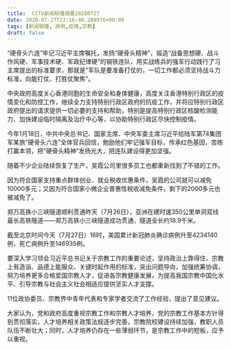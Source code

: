 ```yaml
---
title:  CCTV新闻联播摘要20200727
date: 2020-07-27T22:16:40.288976+08:00
tags: [新闻联播, 病例,疫情,宗教]
draft: false
---
```


“硬骨头六连”牢记习近平主席嘱托，发扬“硬骨头精神”，锻造“战备思想硬、战斗作风硬、军事技术硬、军政纪律硬”的钢铁连队，用实战练兵的强军行动践行了习主席提出的标准要求，那就是“军队是要准备打仗的，一切工作都必须坚持战斗力标准，向能打仗、打胜仗聚焦”。

中央政府高度关心香港同胞的生命安全和身体健康，高度关注香港特别行政区的<span class="keywords_content">疫情</span>变化和防控工作，继续全力支持特别行政区政府的抗疫工作，并将应特别行政区政府提出的请求提供一切必要的支持和帮助，特别是提高特别行政区核酸检测能力、加快建设临时隔离及治疗中心等，以协助特别行政区尽快控制<span class="keywords_content">疫情</span>。

今年1月18日，中共中央总书记、国家主席、中央军委主席习近平给陆军第74集团军某旅“硬骨头六连”全体官兵回信，勉励他们牢记强军目标，传承红色基因，苦练打赢本领，把“硬骨头精神”发扬光大，把连队建设得更加坚强。

随着不少企业陆续恢复了生产，吴霞公司里很多员工也都重新找到了不错的工作。

因为符合国家支持重点群体创业、就业税收优惠条件，吴霞的公司就可以减免10000多元；又因为符合国家小微企业普惠性税收减免条件，剩下的2000多元也被减免了。

郑万高铁小三峡隧道顺利贯通昨天（7月26日），亚洲在建时速350公里单洞双线最长高铁隧道——郑万高铁小三峡隧道成功贯通，隧道全长约18.9千米。

截至北京时间今天（7月27日）16时，美国累计新冠肺炎确诊<span class="keywords_content">病例</span>升至4234140例，死亡<span class="keywords_content">病例</span>升至146935例。

要深入学习领会习近平总书记关于<span class="keywords_content">宗教</span>工作的重要论述，坚持政治上靠得住、<span class="keywords_content">宗教</span>上有造诣、品德上能服众、关键时起作用的标准，突出问题导向，加强统筹协调，努力培养更多合格爱国<span class="keywords_content">宗教</span>人才，促进各<span class="keywords_content">宗教</span>健康发展，为提高我国<span class="keywords_content">宗教</span>中国化水平、引导<span class="keywords_content">宗教</span>与社会主义社会相适应提供坚实人才支撑。

11位政协委员、<span class="keywords_content">宗教</span>界中青年代表和专家学者交流了工作经验，提出了意见建议。

大家认为，党和政府高度重视<span class="keywords_content">宗教</span>工作和<span class="keywords_content">宗教</span>人才培养，党的<span class="keywords_content">宗教</span>工作基本方针得到贯彻落实，人才培养相关政策法规逐步完善，<span class="keywords_content">宗教</span>院校建设持续加强，教职人员队伍不断壮大；同时，人才培养仍存在一些薄弱环节，是<span class="keywords_content">宗教</span>工作中的短板，应予以重视。
